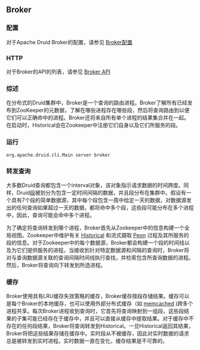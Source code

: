 <!-- toc -->

## Broker
### 配置
对于Apache Druid Broker的配置，请参见 [Broker配置](../Configuration/configuration.md#Broker)

### HTTP
对于Broker的API的列表，请参见 [Broker API](../Operations/api.md#Broker)

### 综述

在分布式的Druid集群中，Broker是一个查询的路由进程。Broker了解所有已经发布到ZooKeeper的元数据，了解在哪些进程存在哪些段，然后将查询路由到以便它们可以正确命中的进程。Broker还将来自所有单个进程的结果集合并在一起。在启动时，Historical会在Zookeeper中注册它们自身以及它们所服务的段。

### 运行
```
org.apache.druid.cli.Main server broker
```

### 转发查询

大多数Druid查询都包含一个interval对象，该对象指示请求数据的时间跨度。同样，Druid[段](./Segments.md)被划分为包含一定时间间隔的数据，并且段分布在集群中。假设有一个具有7个段的简单数据源，其中每个段包含一周中给定一天的数据，对数据源发出的任何查询如果超过一天的数据，都将命中多个段，这些段可能分布在多个进程中，因此，查询可能会命中多个进程。

为了确定将查询转发到哪个进程，Broker首先从Zookeeper中的信息构建一个全局视图。Zookeeper中维护有关 [Historical](./Historical.md) 和流式摄取 [Peon](./Peons.md) 过程及其所服务的段的信息。对于Zookeeper中的每个数据源，Broker都会构建一个段的时间线以及为它们提供服务的进程。当接收到针对特定数据源和间隔的查询时，Broker将对与查询数据源关联的查询间隔时间线执行查找，并检索包含所查询数据的进程。然后，Broker将查询向下转发到所选进程。

### 缓存

Broker使用具有LRU缓存失效策略的缓存，Broker缓存按段存储结果。缓存可以是每个Broker的本地缓存，也可以使用外部分布式缓存（如 [memcached](http://memcached.org/) )跨多个进程共享。每次Broker进程收到查询时，它首先将查询映射到一组段，这些段结果的子集可能已经存在于缓存中，并且可以直接从缓存中提取结果。对于缓存中不存在的任何段结果，Broker将查询转发到Historical。一旦Historical返回其结果，Broker将把这些结果存储在缓存中。实时段从不被缓存，因此对实时数据的请求总是被转发到实时进程。实时数据一直在变化，缓存结果是不可靠的。